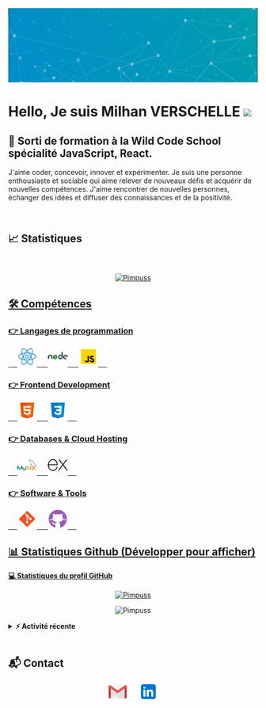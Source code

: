 <img width="100%" height="150px" src="./assets/baniere.png" alt="baniere" />


<h1> Hello, Je suis Milhan VERSCHELLE <img width="35" src="https://media.giphy.com/media/hvRJCLFzcasrR4ia7z/giphy.gif"/></h1>

## 💼 Sorti de formation à la Wild Code School spécialité JavaScript, React.

<p>J'aime coder, concevoir, innover et expérimenter. Je suis une personne enthousiaste et sociable qui aime relever de nouveaux défis et acquérir de nouvelles compétences. J'aime rencontrer de nouvelles personnes, échanger des idées et diffuser des connaissances et de la positivité.</p>
<br>

## 📈 Statistiques 

&emsp; 

<div align="center"> 
<a href="https://github.com/Pimpuss?tab=repositories">
<img align="center" src="https://github-readme-streak-stats.herokuapp.com/?user=Pimpuss&theme=tokyonight" alt="Pimpuss" />
</div>  
 

<div>

## 🛠️ Compétences

 ### 👉 Langages de programmation
  <p align="left"> 
    &emsp; 
    <img width="40px" src="./assets/react.svg" alt="react">
    &emsp; 
    <img width="40px" src="./assets/nodedotjs.svg" alt="node">
    &emsp; 
    <img width="40px" src="./assets/javascript.svg" alt="Javascript">
    &emsp;
  </p>
  
  ### 👉 Frontend Development
  <p align="left">
    &emsp; 
    <img width="40px" src="./assets/html5.svg" alt="HTML5">
    &emsp; 
    <img width="40px" src="./assets/css3.svg" alt="CSS3">
    &emsp;
  </p>  
  
  ### 👉 Databases & Cloud Hosting
  <p align="left">
    &emsp; 
    <img width="40px" src="./assets/mysql.svg" alt="mysql">
    &emsp; 
    <img width="40px" src="./assets/express.svg" alt="express">
    &emsp;
  </p>
  
  ### 👉 Software & Tools
  <p align="left">
    &emsp; 
    <img width="40px" src="./assets/git.svg" alt="git">
    &emsp; 
    <img width="40px" src="./assets/github.svg" alt="gihub">
    &emsp;
  </p>
  
  
  ## 📊 Statistiques Github (Développer pour afficher)
  
 <b>💻 Statistiques du profil GitHub</b>
    <br/>
    <p align="center">
      <a href="https://github.com/Pimpuss"><img align="center" src="https://github-readme-stats.vercel.app/api?username=Pimpuss&show_icons=true&locale=fr&theme=tokyonight" alt="Pimpuss" height="160em"/></a>
    </p>
    <p  align="center">
      <img src="https://github-readme-stats.vercel.app/api/top-langs?username=Pimpuss&show_icons=true&locale=en&layout=compact&theme=tokyonight" alt="Pimpuss" height="150em"/>
    </p>
  
   
  <details>
  <summary><b>⚡ Activité récente</b></summary>
  <br/>
   <a href="https://github.com/Pimpuss"><img alt="Pimpuss's Activity Graph" src="https://activity-graph.herokuapp.com/graph?username=Pimpuss&custom_title=Activite%20de%20Pimpuss&theme=react-dark" /></a>
  <br/>
</details>

<br/>

## 📬 Contact 
<div align="center">
<a href="mailto:milhan.verschelle@gmail.com"><img width="40px" src="./assets/gmail.svg" alt="gmail"></img></a>
  &emsp; 
<a href="https://www.linkedin.com/in/milhan-verschelle-049210177/"><img width="40px" src="./assets/linkedin.svg" alt="linkedin"></img></a>
</div>
